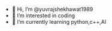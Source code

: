 - 👋 Hi, I’m @yuvrajshekhawat1989
- 👀 I’m interested in coding
- 🌱 I’m currently learning python,c++,AI
<!---
yuvrajshekhawat1989/yuvrajshekhawat1989 is a ✨ special ✨ repository because its `README.md` (this file) appears on your GitHub profile.
You can click the Preview link to take a look at your changes.
--->
